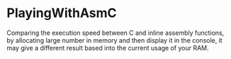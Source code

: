 # PlayingWithAsmC
Comparing the execution speed between C and inline assembly functions, by allocating large number in memory and then display it in the console, it may give a different result based into the current usage of your RAM.
